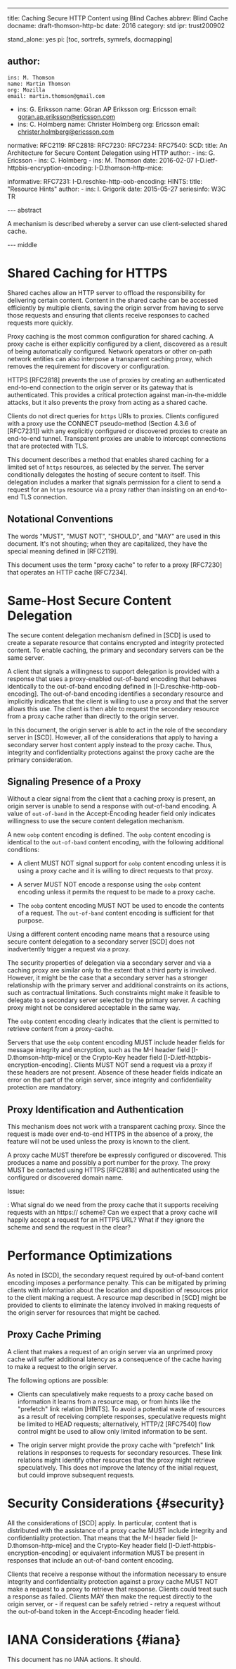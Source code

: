 ---
title: Caching Secure HTTP Content using Blind Caches
abbrev: Blind Cache
docname: draft-thomson-http-bc
date: 2016
category: std
ipr: trust200902

stand_alone: yes
pi: [toc, sortrefs, symrefs, docmapping]

author:
 -
    ins: M. Thomson
    name: Martin Thomson
    org: Mozilla
    email: martin.thomson@gmail.com
 -
    ins: G. Eriksson
    name: Göran AP Eriksson
    org: Ericsson
    email: goran.ap.eriksson@ericsson.com
 -
    ins: C. Holmberg
    name: Christer Holmberg
    org: Ericsson
    email: christer.holmberg@ericsson.com


normative:
  RFC2119:
  RFC2818:
  RFC7230:
  RFC7234:
  RFC7540:
  SCD:
    title: An Architecture for Secure Content Delegation using HTTP
    author:
      - ins: G. Ericsson
      - ins: C. Holmberg
      - ins: M. Thomson
    date: 2016-02-07
  I-D.ietf-httpbis-encryption-encoding:
  I-D.thomson-http-mice:

informative:
  RFC7231:
  I-D.reschke-http-oob-encoding:
  HINTS:
    title: "Resource Hints"
    author:
      - ins: I. Grigorik
    date: 2015-05-27
    seriesinfo: W3C TR

--- abstract

A mechanism is described whereby a server can use client-selected shared cache.


--- middle

# Shared Caching for HTTPS

Shared caches allow an HTTP server to offload the responsibility for delivering
certain content.  Content in the shared cache can be accessed efficiently by
multiple clients, saving the origin server from having to serve those requests
and ensuring that clients receive responses to cached requests more quickly.

Proxy caching is the most common configuration for shared caching.  A proxy
cache is either explicitly configured by a client, discovered as a result of
being automatically configured.  Network operators or other on-path network
entities can also interpose a transparent caching proxy, which removes the
requirement for discovery or configuration.

HTTPS [RFC2818] prevents the use of proxies by creating an authenticated
end-to-end connection to the origin server or its gateway that is authenticated.
This provides a critical protection against man-in-the-middle attacks, but it
also prevents the proxy from acting as a shared cache.

Clients do not direct queries for `https` URIs to proxies.  Clients configured
with a proxy use the CONNECT pseudo-method (Section 4.3.6 of [RFC7231]) with any
explicitly configured or discovered proxies to create an end-to-end tunnel.
Transparent proxies are unable to intercept connections that are protected with
TLS.

This document describes a method that enables shared caching for a limited set
of `https` resources, as selected by the server.  The server conditionally
delegates the hosting of secure content to itself.  This delegation includes a
marker that signals permission for a client to send a request for an `https`
resource via a proxy rather than insisting on an end-to-end TLS connection.


## Notational Conventions

The words "MUST", "MUST NOT", "SHOULD", and "MAY" are used in this document.
It's not shouting; when they are capitalized, they have the special meaning
defined in [RFC2119].

This document uses the term "proxy cache" to refer to a proxy [RFC7230] that
operates an HTTP cache [RFC7234].


# Same-Host Secure Content Delegation

The secure content delegation mechanism defined in [SCD] is used to create a
separate resource that contains encrypted and integrity protected content.
To enable caching, the primary and secondary servers can be the same server.

A client that signals a willingness to support delegation is provided with a
response that uses a proxy-enabled out-of-band encoding that behaves identically
to the out-of-band encoding defined in [I-D.reschke-http-oob-encoding].  The
out-of-band encoding identifies a secondary resource and implicitly indicates
that the client is willing to use a proxy and that the server allows this use.
The client is then able to request the secondary resource from a proxy cache
rather than directly to the origin server.

In this document, the origin server is able to act in the role of the secondary
server in [SCD].  However, all of the considerations that apply to having a
secondary server host content apply instead to the proxy cache.  Thus, integrity
and confidentiality protections against the proxy cache are the primary
consideration.


## Signaling Presence of a Proxy

Without a clear signal from the client that a caching proxy is present, an
origin server is unable to send a response with out-of-band encoding.  A value
of `out-of-band` in the Accept-Encoding header field only indicates
willingness to use the secure content delegation mechanism.

A new `oobp` content encoding is defined.  The `oobp` content encoding is
identical to the `out-of-band` content encoding, with the following additional
conditions:

* A client MUST NOT signal support for `oobp` content encoding unless it is
  using a proxy cache and it is willing to direct requests to that proxy.

* A server MUST NOT encode a response using the `oobp` content encoding unless
  it permits the request to be made to a proxy cache.

* The `oobp` content encoding MUST NOT be used to encode the contents of a
  request.  The `out-of-band` content encoding is sufficient for that purpose.

Using a different content encoding name means that a resource using secure
content delegation to a secondary server [SCD] does not inadvertently trigger a
request via a proxy.

The security properties of delegation via a secondary server and via a caching
proxy are similar only to the extent that a third party is involved.  However,
it might be the case that a secondary server has a stronger relationship with
the primary server and additional constraints on its actions, such as
contractual limitations.  Such constraints might make it feasible to delegate to
a secondary server selected by the primary server.  A caching proxy might not be
considered acceptable in the same way.

The `oobp` content encoding clearly indicates that the client is permitted to
retrieve content from a proxy-cache.

Servers that use the `oobp` content encoding MUST include header fields for
message integrity and encryption, such as the M-I header field
[I-D.thomson-http-mice] or the Crypto-Key header field
[I-D.ietf-httpbis-encryption-encoding].  Clients MUST NOT send a request via a
proxy if these headers are not present.  Absence of these header fields indicate
an error on the part of the origin server, since integrity and confidentiality
protection are mandatory.


## Proxy Identification and Authentication

This mechanism does not work with a transparent caching proxy.  Since the
request is made over end-to-end HTTPS in the absence of a proxy, the feature
will not be used unless the proxy is known to the client.

A proxy cache MUST therefore be expressly configured or discovered.  This
produces a name and possibly a port number for the proxy.  The proxy MUST be
contacted using HTTPS [RFC2818] and authenticated using the configured or
discovered domain name.

Issue:

: What signal do we need from the proxy cache that it supports receiving
  requests with an https:// scheme?  Can we expect that a proxy cache will
  happily accept a request for an HTTPS URL?  What if they ignore the scheme and
  send the request in the clear?


# Performance Optimizations

As noted in [SCD], the secondary request required by out-of-band content
encoding imposes a performance penalty.  This can be mitigated by priming
clients with information about the location and disposition of resources prior
to the client making a request.  A resource map described in [SCD] might be
provided to clients to eliminate the latency involved in making requests of the
origin server for resources that might be cached.


## Proxy Cache Priming

A client that makes a request of an origin server via an unprimed proxy cache will
suffer additional latency as a consequence of the cache having to make a request
to the origin server.

The following options are possible:

* Clients can speculatively make requests to a proxy cache based on information
  it learns from a resource map, or from hints like the "prefetch" link relation
  [HINTS].  To avoid a potential waste of resources as a result of receiving
  complete responses, speculative requests might be limited to HEAD requests;
  alternatively, HTTP/2 [RFC7540] flow control might be used to allow only
  limited information to be sent.

* The origin server might provide the proxy cache with "prefetch" link relations
  in responses to requests for secondary resources.  These link relations might
  identify other resources that the proxy might retrieve speculatively.  This
  does not improve the latency of the initial request, but could improve
  subsequent requests.


# Security Considerations {#security}

All the considerations of [SCD] apply.  In particular, content that is
distributed with the assistance of a proxy cache MUST include integrity and
confidentiality protection.  That means that the M-I header field
[I-D.thomson-http-mice] and the Crypto-Key header field
[I-D.ietf-httpbis-encryption-encoding] or equivalent information MUST be present
in responses that include an out-of-band content encoding.

Clients that receive a response without the information necessary to ensure
integrity and confidentiality protection against a proxy cache MUST NOT make a
request to a proxy to retrieve that response.  Clients could treat such a
response as failed.  Clients MAY then make the request directly to the origin
server, or - if request can be safely retried - retry a request without the
out-of-band token in the Accept-Encoding header field.


# IANA Considerations {#iana}

This document has no IANA actions.  It should.
